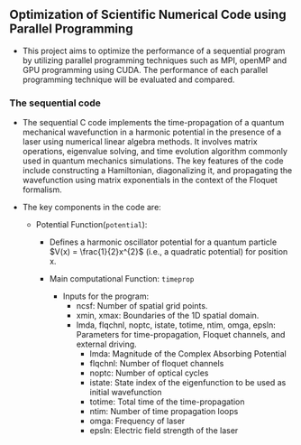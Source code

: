 ## Optimization of Scientific Numerical Code using Parallel Programming

* This project aims to optimize the performance of a sequential program by utilizing parallel programming techniques such as MPI, openMP and GPU programming using CUDA. The performance of each parallel programming technique will be evaluated and compared.

### The sequential code
* The sequential C code implements the time-propagation of a quantum mechanical wavefunction in a harmonic potential in the presence of a laser using numerical linear algebra methods. It involves matrix operations, eigenvalue solving, and time evolution algorithm commonly used in quantum mechanics simulations. The key features of the code include constructing a Hamiltonian, diagonalizing it, and propagating the wavefunction using matrix exponentials in the context of the Floquet formalism.

* The key components in the code are:
  * Potential Function(`potential`):
    * Defines a harmonic oscillator potential for a quantum particle $V(x) = \frac{1}{2}x^{2}$ (i.e., a quadratic potential) for position x.

    * Main computational Function: `timeprop`
      * Inputs for the program:
        * ncsf: Number of spatial grid points.
        * xmin, xmax: Boundaries of the 1D spatial domain.
        * lmda, flqchnl, noptc, istate, totime, ntim, omga, epsln: Parameters for time-propagation, Floquet channels, and external driving.
          * lmda: Magnitude of the Complex Absorbing Potential
          * flqchnl: Number of floquet channels
          * noptc: Number of optical cycles
          * istate: State index of the eigenfunction to be used as initial wavefunction
          * totime: Total time of the time-propagation
          * ntim: Number of time propagation loops
          * omga: Frequency of laser
          * epsln: Electric field strength of the laser 